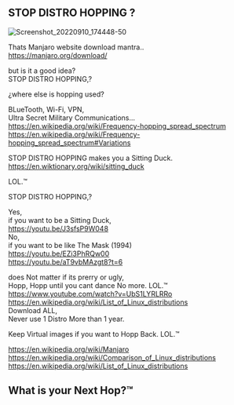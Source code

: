 ## STOP DISTRO HOPPING ?

![Screenshot_20220910_174448-50](https://user-images.githubusercontent.com/33388902/189504560-e73dbd84-c7ad-410a-a6e9-09a7d6bc4264.jpg)

Thats Manjaro website download mantra.. </br>
https://manjaro.org/download/ </p>

but is it a good idea? </br>
STOP DISTRO HOPPING,?</p>

¿where else is hopping used? </p>

BLueTooth, Wi-Fi, VPN, </br>
Ultra Secret Military Communications... </br>
https://en.wikipedia.org/wiki/Frequency-hopping_spread_spectrum </br>
https://en.wikipedia.org/wiki/Frequency-hopping_spread_spectrum#Variations </p>

STOP DISTRO HOPPING makes you a Sitting Duck.</br>
https://en.wiktionary.org/wiki/sitting_duck </p>
LOL.™ </p>

STOP DISTRO HOPPING,? </p>

Yes, </br>
if you want to be a Sitting Duck, </br>
https://youtu.be/J3sfsP9W048 </br>
No, </br>
if you want to be like The Mask (1994) </br>
https://youtu.be/EZi3PhRQw00 </br>
https://youtu.be/aT9vbMAzgt8?t=6 </p>

does Not matter if its prerry or ugly, </br>
Hopp, Hopp until you cant dance No more. LOL.™  </br>
https://www.youtube.com/watch?v=UbS1LYRLRRo </br>
https://en.wikipedia.org/wiki/List_of_Linux_distributions </br>
Download ALL, </br>
Never use 1 Distro More than 1 year. </p>

Keep Virtual images if you want to Hopp Back. LOL.™ </p>

https://en.wikipedia.org/wiki/Manjaro </br>
https://en.wikipedia.org/wiki/Comparison_of_Linux_distributions </br>
https://en.wikipedia.org/wiki/List_of_Linux_distributions </p>

## What is your Next Hop?™
